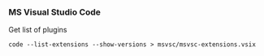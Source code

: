 ### MS Visual Studio Code

Get list of plugins

	code --list-extensions --show-versions > msvsc/msvsc-extensions.vsix

